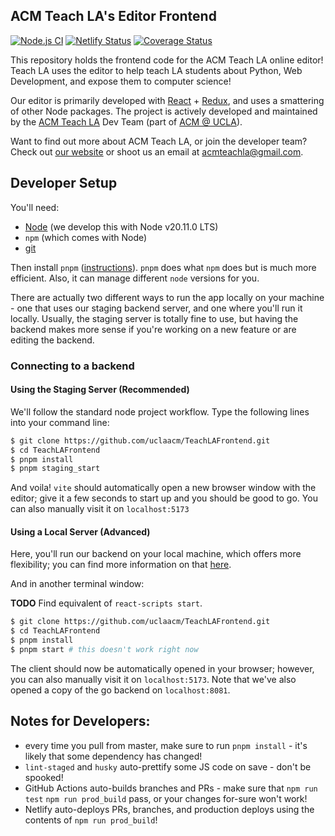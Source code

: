 ## ACM Teach LA's Editor Frontend

[![Node.js CI](https://github.com/uclaacm/TeachLAFrontend/workflows/Node.js%20CI/badge.svg)](https://github.com/uclaacm/TeachLAFrontend/actions?query=workflow%3A%22Node.js+CI%22)
[![Netlify Status](https://api.netlify.com/api/v1/badges/15895bed-2a7e-4a27-aa63-633a0cd645f1/deploy-status)](https://app.netlify.com/sites/sleepy-franklin-7a3e4c/deploys)
[![Coverage Status](https://coveralls.io/repos/github/uclaacm/TeachLAFrontend/badge.svg?branch=master)](https://coveralls.io/github/uclaacm/TeachLAFrontend?branch=master)

This repository holds the frontend code for the ACM Teach LA online editor!
Teach LA uses the editor to help teach LA students about Python, Web
Development, and expose them to computer science!

Our editor is primarily developed with [React](https://reactjs.org/) +
[Redux](https://redux.js.org/), and uses a smattering of other Node packages.
The project is actively developed and maintained by the [ACM Teach
LA](https://teachla.uclaacm.com) Dev Team (part of [ACM @
UCLA](https://uclaacm.com)).

Want to find out more about ACM Teach LA, or join the developer team? Check out
[our website](https://teachla.uclaacm.com) or shoot us an email at
[acmteachla@gmail.com](mailto:acmteachla@gmail.com).

## Developer Setup

You'll need:

- [Node](https://nodejs.org/en/) (we develop this with Node v20.11.0 LTS)
- `npm` (which comes with Node)
- [git](https://git-scm.com/)

Then install `pnpm` ([instructions](https://pnpm.io/installation)). `pnpm`
does what `npm` does but is much more efficient. Also, it can manage different
`node` versions for you.

There are actually two different ways to run the app locally on your machine -
one that uses our staging backend server, and one where you'll run it locally.
Usually, the staging server is totally fine to use, but having the backend
makes more sense if you're working on a new feature or are editing the backend.

### Connecting to a backend

#### Using the Staging Server (Recommended)

We'll follow the standard node project workflow. Type the following lines into your command line:

```bash
$ git clone https://github.com/uclaacm/TeachLAFrontend.git
$ cd TeachLAFrontend
$ pnpm install
$ pnpm staging_start
```

And voila! `vite` should automatically open a new browser window with the
editor; give it a few seconds to start up and you should be good to go. You can
also manually visit it on `localhost:5173`

#### Using a Local Server (Advanced)

Here, you'll run our backend on your local machine, which offers more
flexibility; you can find more information on that
[here](https://github.com/uclaacm/teach-la-go-backend).

And in another terminal window:

**TODO** Find equivalent of `react-scripts start`.

```bash
$ git clone https://github.com/uclaacm/TeachLAFrontend.git
$ cd TeachLAFrontend
$ pnpm install
$ pnpm start # this doesn't work right now
```

The client should now be automatically opened in your browser; however, you can
also manually visit it on `localhost:5173`. Note that we've also opened a copy
of the go backend on `localhost:8081`.

## Notes for Developers:

- every time you pull from master, make sure to run `pnpm install` - it's likely that some dependency has changed!
- `lint-staged` and `husky` auto-prettify some JS code on save - don't be spooked!
- GitHub Actions auto-builds branches and PRs - make sure that `npm run test` `npm run prod_build` pass, or your changes for-sure won't work!
- Netlify auto-deploys PRs, branches, and production deploys using the contents of `npm run prod_build`!
